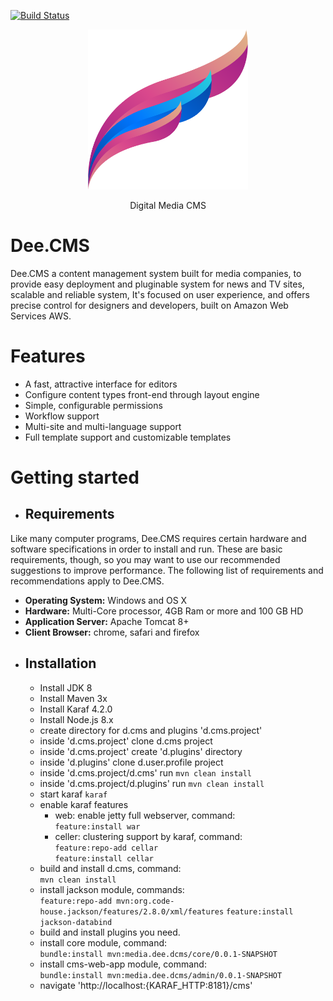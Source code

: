 [![Build Status](https://semaphoreci.com/api/v1/anasaswad/d-cms/branches/master/shields_badge.svg)](https://semaphoreci.com/anasaswad/d-cms)

<p align="center">
    <img height="256" width="256" src="https://raw.githubusercontent.com/alaan-tv/d.cms/master/cms-web-app/src/main/front-end/public/img/logo.svg">
  <p align="center">Digital Media CMS</p>
</p>

# Dee.CMS
Dee.CMS a content management system built for media companies, to provide easy deployment and pluginable system for news and TV sites, scalable and reliable system, It's focused on user experience, and offers precise control for designers and developers, built on Amazon Web Services AWS.
# Features
* A fast, attractive interface for editors
* Configure content types front-end through layout engine
* Simple, configurable permissions
* Workflow support
* Multi-site and multi-language support
* Full template support and customizable templates


# Getting started
* ## Requirements
 Like many computer programs, Dee.CMS requires certain hardware and software specifications in order to install and run. These are basic requirements, though, so you may want to use our recommended suggestions to improve performance. The following list of requirements and recommendations apply to Dee.CMS.
  * **Operating System:** Windows and OS X
  * **Hardware:** Multi-Core processor, 4GB Ram or more and 100 GB HD
  * **Application Server:** Apache Tomcat 8+
  * **Client Browser:** chrome, safari and firefox
* ## Installation
  * Install JDK 8
  * Install Maven 3x
  * Install Karaf 4.2.0
  * Install Node.js 8.x
  * create directory for d.cms and plugins 'd.cms.project'
  * inside 'd.cms.project' clone d.cms project
  * inside 'd.cms.project' create 'd.plugins' directory
  * inside 'd.plugins' clone d.user.profile project
  * inside 'd.cms.project/d.cms' run ``mvn clean install``
  * inside 'd.cms.project/d.plugins' run ``mvn clean install``
  * start karaf ``karaf``
  * enable karaf features
    * web: enable jetty full webserver, command:<br/>
        ``feature:install war``
    * celler: clustering support by karaf, command: <br/>
    ``feature:repo-add cellar``<br/>
    ``feature:install cellar``
  * build and install d.cms, command:<br/>
    ``mvn clean install``
  * install jackson module, commands:<br/>
    ``feature:repo-add mvn:org.code-house.jackson/features/2.8.0/xml/features``
    ``feature:install jackson-databind``
  * build and install plugins you need.
  * install core module, command:<br/>
      ``bundle:install mvn:media.dee.dcms/core/0.0.1-SNAPSHOT``
  * install cms-web-app module, command:<br/>
    ``bundle:install mvn:media.dee.dcms/admin/0.0.1-SNAPSHOT``
  * navigate 'http://localhost:{KARAF_HTTP:8181}/cms'